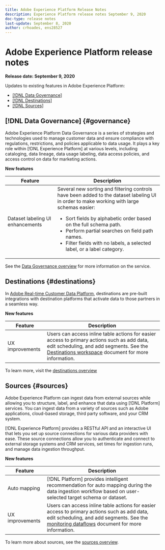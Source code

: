 ```yaml
---
title: Adobe Experience Platform Release Notes
description: Experience Platform release notes September 9, 2020
doc-type: release notes
last-update: September 8, 2020
author: crhoades, ens28527
---
```


# Adobe Experience Platform release notes 

**Release date: September 9, 2020**

Updates to existing features in Adobe Experience Platform:

* [[!DNL Data Governance]](#governance)
* [[!DNL Destinations]](#destinations)
* [[!DNL Sources]](#sources)

## [!DNL Data Governance] {#governance}

Adobe Experience Platform Data Governance is a series of strategies and technologies used to manage customer data and ensure compliance with regulations, restrictions, and policies applicable to data usage. It plays a key role within [!DNL Experience Platform] at various levels, including cataloging, data lineage, data usage labeling, data access policies, and access control on data for marketing actions.

**New features**

| Feature | Description |
| --- | --- |
| Dataset labeling UI enhancements | Several new sorting and filtering controls have been added to the dataset labeling UI in order to make working with large schemas easier: <ul><li>Sort fields by alphabetic order based on the full schema path.</li><li>Perform partial searches on field path names.</li><li>Filter fields with no labels, a selected label, or a label category.</li></ul> |

See the [Data Governance overview](../../data-governance/home.md) for more information on the service.

## Destinations {#destinations}

In [Adobe Real-time Customer Data Platform](../../rtcdp/overview.md), destinations are pre-built integrations with destination platforms that activate data to those partners in a seamless way.

**New features**

| Feature | Description |
| ------- | ----------- |
| UX improvements | Users can access inline table actions for easier access to primary actions such as add data, edit scheduling, and add segments. See the [Destinations workspace](../../rtcdp/destinations/destinations-workspace.md) document for more information. |

To learn more, visit the [destinations overview](../../rtcdp/destinations/destinations-overview.md)

## Sources {#sources}

Adobe Experience Platform can ingest data from external sources while allowing you to structure, label, and enhance that data using [!DNL Platform] services. You can ingest data from a variety of sources such as Adobe applications, cloud-based storage, third party software, and your CRM system.

[!DNL Experience Platform] provides a RESTful API and an interactive UI that lets you set up source connections for various data providers with ease. These source connections allow you to authenticate and connect to external storage systems and CRM services, set times for ingestion runs, and manage data ingestion throughput.

**New features**

| Feature | Description |
| ------- | ----------- |
| Auto mapping | [!DNL Platform] provides intelligent recommendation for auto mapping during the data ingestion workflow based on user-selected target schema or dataset. |
| UX improvements | Users can access inline table actions for easier access to primary actions such as add data, edit scheduling, and add segments. See the [monitoring dataflows](../../sources/tutorials/ui/monitor.md) document for more information. |

To learn more about sources, see the [sources overview](../../sources/home.md).
